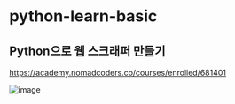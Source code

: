 # python-learn-basic
## Python으로 웹 스크래퍼 만들기  
https://academy.nomadcoders.co/courses/enrolled/681401

![image](https://user-images.githubusercontent.com/18201794/86883040-35968480-c12c-11ea-851d-a1ee6aede06d.png)
